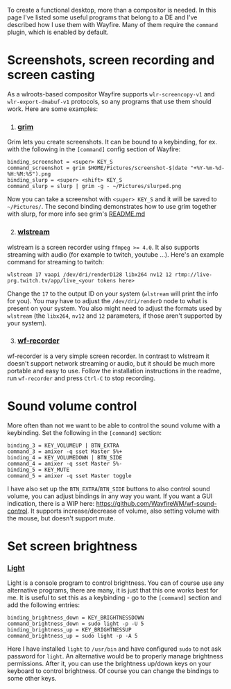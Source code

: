 To create a functional desktop, more than a compositor is needed. In this page I've listed some useful programs that belong to a DE and I've described how I use them with Wayfire. Many of them require the `command` plugin, which is enabled by default.

# Screenshots, screen recording and screen casting

As a wlroots-based compositor Wayfire supports `wlr-screencopy-v1` and `wlr-export-dmabuf-v1` protocols, so any programs that use them should work. Here are some examples:

1. ### [grim](https://github.com/emersion/grim)

Grim lets you create screenshots. It can be bound to a keybinding, for ex. with the following in the `[command]` config section of Wayfire:

```
binding_screenshot = <super> KEY_S
command_screenshot = grim $HOME/Pictures/screenshot-$(date "+%Y-%m-%d-%H:%M:%S").png                                                                                                            
binding_slurp = <super> <shift> KEY_S
command_slurp = slurp | grim -g - ~/Pictures/slurped.png
```

Now you can take a screenshot with `<super> KEY_S` and it will be saved to `~/Pictures/`. The second binding demonstrates how to use grim together with slurp, for more info see grim's [README.md](https://github.com/emersion/grim) 

2. ### [wlstream](https://github.com/atomnuker/wlstream)

wlstream is a screen recorder using `ffmpeg >= 4.0`. It also supports streaming with audio (for example to twitch, youtube ...). Here's an example command for streaming to twitch:

```wlstream 17 vaapi /dev/dri/renderD128 libx264 nv12 12 rtmp://live-prg.twitch.tv/app/live_<your tokens here>```

Change the `17` to the output ID on your system (`wlstream` will print the info for you).
You may have to adjust the `/dev/dri/renderD` node to what is present on your system. You also might need to adjust the formats used by `wlstream` (the `libx264`, `nv12` and `12` parameters, if those aren't supported by your system).

3. ### [wf-recorder](https://github.com/ammen99/wf-recorder)

wf-recorder is a very simple screen recorder. In contrast to wlstream it doesn't support network streaming or audio, but it should be much more portable and easy to use. Follow the installation instructions in the readme, run `wf-recorder` and press `Ctrl-C` to stop recording.

# Sound volume control

More often than not we want to be able to control the sound volume with a keybinding. Set the following in the `[command]` section:

```
binding_3 = KEY_VOLUMEUP | BTN_EXTRA
command_3 = amixer -q sset Master 5%+
binding_4 = KEY_VOLUMEDOWN | BTN_SIDE
command_4 = amixer -q sset Master 5%-
binding_5 = KEY_MUTE
command_5 = amixer -q sset Master toggle                                   
```

I have also set up the `BTN_EXTRA`/`BTN_SIDE` buttons to also control sound volume, you can adjust bindings in any way you want. If you want a GUI indication, there is a WIP here: https://github.com/WayfireWM/wf-sound-control. It supports increase/decrease of volume, also setting volume with the mouse, but doesn't support mute.

#  Set screen brightness

### [Light](https://github.com/haikarainen/light)
Light is a console program to control brightness. You can of course use any alternative programs, there are many, it is just that this one works best for me. It is useful to set this as a keybinding - go to the `[command]` section and add the following entries:

```
binding_brightness_down = KEY_BRIGHTNESSDOWN
command_brightness_down = sudo light -p -U 5
binding_brightness_up = KEY_BRIGHTNESSUP                                         
command_brightness_up = sudo light -p -A 5
```

Here I have installed `light` to `/usr/bin` and have configured `sudo` to not ask password for `light`. An alternative would be to properly manage brightness permissions. After it, you can use the brightness up/down keys on your keyboard to control brightness. Of course you can change the bindings to some other keys.





